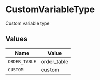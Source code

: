 # CustomVariableType

Custom variable type


## Values

| Name          | Value         |
| ------------- | ------------- |
| `ORDER_TABLE` | order_table   |
| `CUSTOM`      | custom        |